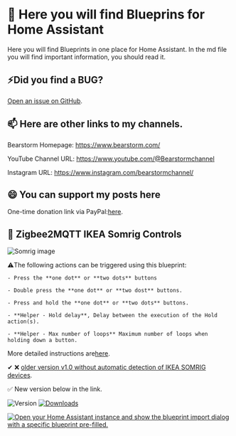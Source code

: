 # 👀 Here you will find Blueprins for Home Assistant

Here you will find Blueprints in one place for Home Assistant. In the md file you will find important information, you should read it.

## ⚡Did you find a BUG?

[Open an issue on GitHub](https://github.com/Bearstorm/HA_Blueprints/issues/new/choose).

## 📫 Here are other links to my channels.

Bearstorm Homepage: https://www.bearstorm.com/

YouTube Channel URL: https://www.youtube.com/@Bearstormchannel

Instagram URL: https://www.instagram.com/bearstormchannel/

## 😄 You can support my posts here
One-time donation link via PayPal:[here](https://www.paypal.com/donate/?hosted_button_id=PVATF8G5NZ392).

## 🔵 Zigbee2MQTT IKEA Somrig Controls 

![Somrig image](https://github.com/user-attachments/assets/8c8ddbe8-6779-4957-9920-7905edd19730)

   ⚠️The following actions can be triggered using this blueprint:

    - Press the **one dot** or **two dots** buttons

    - Double press the **one dot** or **two dost** buttons.

    - Press and hold the **one dot** or **two dots** buttons. 
   
    - **Helper - Hold delay**, Delay between the execution of the Hold action(s). 
  
    - **Helper - Max number of loops** Maximum number of loops when holding down a button. 

More detailed instructions are[here](https://github.com/Bearstorm/HA_Blueprints/blob/main/Automations/Zigbee2MQTT%20IKEA%20Somrig%20controller.md).

✔ ❌ [older version v1.0 without automatic detection of IKEA SOMRIG devices](https://gist.github.com/Bearstorm/eb7565573c76c082bdc4729e6cc3c0c8).

✅ New version below in the link.

![Version](https://img.shields.io/github/v/release/Bearstorm/HA_Blueprints)
[![Downloads](https://img.shields.io/github/downloads/Bearstorm/HA_Blueprints/total)](https://tooomm.github.io/github-release-stats/?username=Bearstorm&repository=HA_Blueprints)

[![Open your Home Assistant instance and show the blueprint import dialog with a specific blueprint pre-filled.](https://my.home-assistant.io/badges/blueprint_import.svg)](https://my.home-assistant.io/redirect/blueprint_import/?blueprint_url=https://github.com/Bearstorm/HA_Blueprints/releases/download/v.1.1/Z2M+ZHA.-.IKEA_Somrig.controller._v1-2.yaml)
